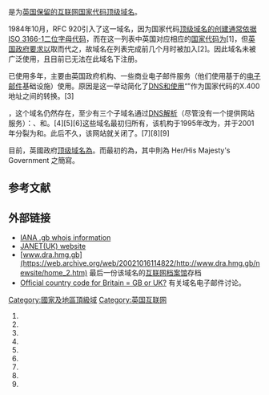 是为[英国保留的](https://zh.wikipedia.org/wiki/英国 "wikilink")[互联网](../Page/互联网.md "wikilink")[国家代码顶级域名](https://zh.wikipedia.org/wiki/国家代码顶级域名 "wikilink")。

1984年10月，RFC 920引入了这一域名，因为国家代码[顶级域名的创建通常依据](https://zh.wikipedia.org/wiki/顶级域名 "wikilink")[ISO 3166-1二位字母代码](https://zh.wikipedia.org/wiki/ISO_3166-1二位字母代码 "wikilink")，而在这一列表中英国对应相应的[国家代码为](https://zh.wikipedia.org/wiki/国家代码 "wikilink")\[1\]，但[英国政府要求以](https://zh.wikipedia.org/wiki/英国政府 "wikilink")取而代之，故域名在列表完成前几个月时被加入\[2\]。因此域名未被广泛使用，且目前已无法在此域名下注册。

已使用多年，主要由英国政府机构、一些商业电子邮件服务（他们使用基于的[电子邮件](../Page/电子邮件.md "wikilink")基础设施）使用。原因是这一举动简化了[DNS和使用](https://zh.wikipedia.org/wiki/DNS "wikilink")“”作为国家代码的X.400地址之间的转换。\[3\]

，这个域名仍然存在，至少有三个子域名通过[DNS解析](https://zh.wikipedia.org/wiki/DNS "wikilink")（尽管没有一个提供网站服务）：、和。\[4\]\[5\]\[6\]这些域名最初归所有，该机构于1995年改为，并于2001年分裂为和。此后不久，该网站就关闭了。\[7\]\[8\]\[9\]

目前，英國政府[顶级域名為](https://zh.wikipedia.org/wiki/顶级域名 "wikilink")。而最初的為，其中則為 Her/His Majesty's Government 之簡寫。

## 参考文献

## 外部链接

  - [IANA .gb whois information](http://www.iana.org/root-whois/gb.htm)
  - [JANET(UK) website](http://www.ja.net/)
  - [www.dra.hmg.gb](https://web.archive.org/web/20021016114822/http://www.dra.hmg.gb/newsite/home_2.htm) 最后一份该域名的[互联网档案馆](../Page/互联网档案馆.md "wikilink")存档
  - [Official country code for Britain = GB or UK?](https://web.archive.org/web/20120308201033/http://lists.gllug.org.uk/pipermail/gllug/2002-April/021662.html) 有关域名电子邮件讨论。

[Category:國家及地區頂級域](https://zh.wikipedia.org/wiki/Category:國家及地區頂級域 "wikilink") [Category:英国互联网](https://zh.wikipedia.org/wiki/Category:英国互联网 "wikilink")

1.
2.
3.
4.
5.
6.
7.
8.
9.